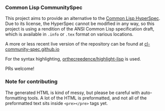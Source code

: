 ### Common Lisp CommunitySpec

This project aims to provide an alternative to the [Common Lisp HyperSpec](http://www.lispworks.com/documentation/HyperSpec/Front/index.htm).
Due to its license, the HyperSpec cannot be modified in any way, so this project 
is using a rendition of the ANSI Common Lisp specification draft, which is available in `.info` or `.tex` format on various locations.

A more or less recent live version of the repository can be found at [cl-community-spec.github.io](https://cl-community-spec.github.io)

For the syntax highlighting, [orthecreedence/highlight-lisp](https://github.com/orthecreedence/highlight-lisp) is used.

PRs welcome!

### Note for contributing

The generated HTML is kind of messy, but please be careful with auto-formatting tools. A lot of the HTML is preformatted, and not all of the
preformatted text sits inside `<pre></pre>` tags yet.
